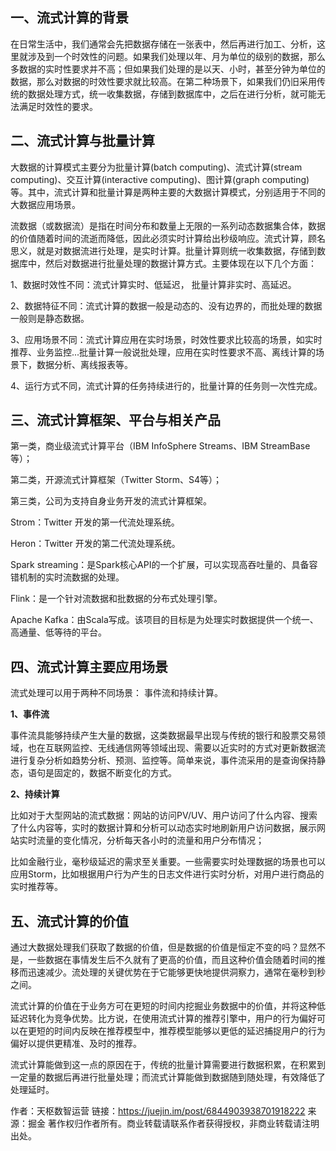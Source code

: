## 一、流式计算的背景

在日常生活中，我们通常会先把数据存储在一张表中，然后再进行加工、分析，这里就涉及到一个时效性的问题。如果我们处理以年、月为单位的级别的数据，那么多数据的实时性要求并不高；但如果我们处理的是以天、小时，甚至分钟为单位的数据，那么对数据的时效性要求就比较高。在第二种场景下，如果我们仍旧采用传统的数据处理方式，统一收集数据，存储到数据库中，之后在进行分析，就可能无法满足时效性的要求。

## 二、流式计算与批量计算

大数据的计算模式主要分为批量计算(batch computing)、流式计算(stream computing)、交互计算(interactive computing)、图计算(graph computing)等。其中，流式计算和批量计算是两种主要的大数据计算模式，分别适用于不同的大数据应用场景。

流数据（或数据流）是指在时间分布和数量上无限的一系列动态数据集合体，数据的价值随着时间的流逝而降低，因此必须实时计算给出秒级响应。流式计算，顾名思义，就是对数据流进行处理，是实时计算。批量计算则统一收集数据，存储到数据库中，然后对数据进行批量处理的数据计算方式。主要体现在以下几个方面：

1、数据时效性不同：流式计算实时、低延迟， 批量计算非实时、高延迟。

2、数据特征不同：流式计算的数据一般是动态的、没有边界的，而批处理的数据一般则是静态数据。

3、应用场景不同：流式计算应用在实时场景，时效性要求比较高的场景，如实时推荐、业务监控...批量计算一般说批处理，应用在实时性要求不高、离线计算的场景下，数据分析、离线报表等。

4、运行方式不同，流式计算的任务持续进行的，批量计算的任务则一次性完成。

## 三、流式计算框架、平台与相关产品

第一类，商业级流式计算平台（IBM InfoSphere Streams、IBM StreamBase等）；

第二类，开源流式计算框架（Twitter Storm、S4等）；

第三类，公司为支持自身业务开发的流式计算框架。

Strom：Twitter 开发的第一代流处理系统。

Heron：Twitter 开发的第二代流处理系统。

Spark streaming：是Spark核心API的一个扩展，可以实现高吞吐量的、具备容错机制的实时流数据的处理。

Flink：是一个针对流数据和批数据的分布式处理引擎。

Apache Kafka：由Scala写成。该项目的目标是为处理实时数据提供一个统一、高通量、低等待的平台。

## 四、流式计算主要应用场景

流式处理可以用于两种不同场景： 事件流和持续计算。

**1、事件流**

事件流具能够持续产生大量的数据，这类数据最早出现与传统的银行和股票交易领域，也在互联网监控、无线通信网等领域出现、需要以近实时的方式对更新数据流进行复杂分析如趋势分析、预测、监控等。简单来说，事件流采用的是查询保持静态，语句是固定的，数据不断变化的方式。

**2、持续计算**

比如对于大型网站的流式数据：网站的访问PV/UV、用户访问了什么内容、搜索了什么内容等，实时的数据计算和分析可以动态实时地刷新用户访问数据，展示网站实时流量的变化情况，分析每天各小时的流量和用户分布情况；

比如金融行业，毫秒级延迟的需求至关重要。一些需要实时处理数据的场景也可以应用Storm，比如根据用户行为产生的日志文件进行实时分析，对用户进行商品的实时推荐等。

## 五、流式计算的价值

通过大数据处理我们获取了数据的价值，但是数据的价值是恒定不变的吗？显然不是，一些数据在事情发生后不久就有了更高的价值，而且这种价值会随着时间的推移而迅速减少。流处理的关键优势在于它能够更快地提供洞察力，通常在毫秒到秒之间。

流式计算的价值在于业务方可在更短的时间内挖掘业务数据中的价值，并将这种低延迟转化为竞争优势。比方说，在使用流式计算的推荐引擎中，用户的行为偏好可以在更短的时间内反映在推荐模型中，推荐模型能够以更低的延迟捕捉用户的行为偏好以提供更精准、及时的推荐。

流式计算能做到这一点的原因在于，传统的批量计算需要进行数据积累，在积累到一定量的数据后再进行批量处理；而流式计算能做到数据随到随处理，有效降低了处理延时。


作者：天枢数智运营
链接：https://juejin.im/post/6844903938701918222
来源：掘金
著作权归作者所有。商业转载请联系作者获得授权，非商业转载请注明出处。